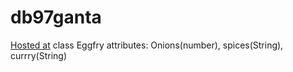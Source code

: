 # db97ganta
[Hosted at]("https://radhikaserver1.herokuapp.com/")
class Eggfry
attributes:
Onions(number),
spices(String),
currry(String)
